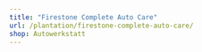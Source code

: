 ```yaml
---
title: "Firestone Complete Auto Care"
url: /plantation/firestone-complete-auto-care/
shop: Autowerkstatt
---
```


